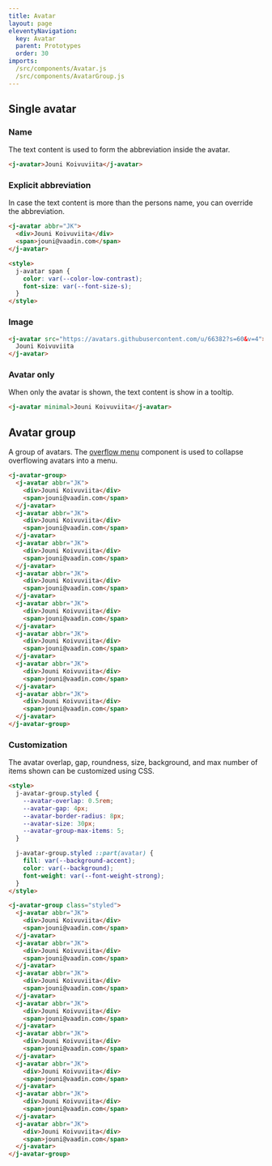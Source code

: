 ```yaml
---
title: Avatar
layout: page
eleventyNavigation:
  key: Avatar
  parent: Prototypes
  order: 30
imports:
  /src/components/Avatar.js
  /src/components/AvatarGroup.js
---
```


## Single avatar

### Name
The text content is used to form the abbreviation inside the avatar.

<render-example></render-example>
```html
<j-avatar>Jouni Koivuviita</j-avatar>
```

### Explicit abbreviation
In case the text content is more than the persons name, you can override the abbreviation.

<render-example></render-example>
```html
<j-avatar abbr="JK">
  <div>Jouni Koivuviita</div>
  <span>jouni@vaadin.com</span>
</j-avatar>

<style>
  j-avatar span {
    color: var(--color-low-contrast);
    font-size: var(--font-size-s);
  }
</style>
```

### Image
<render-example></render-example>
```html
<j-avatar src="https://avatars.githubusercontent.com/u/66382?s=60&v=4">
  Jouni Koivuviita
</j-avatar>
```

### Avatar only
When only the avatar is shown, the text content is show in a tooltip.

<render-example></render-example>
```html
<j-avatar minimal>Jouni Koivuviita</j-avatar>
```

## Avatar group
A group of avatars. The [overflow menu](/prototypes/overflow-menu/) component is used to collapse overflowing avatars into a menu.

<render-example></render-example>
```html
<j-avatar-group>
  <j-avatar abbr="JK">
    <div>Jouni Koivuviita</div>
    <span>jouni@vaadin.com</span>
  </j-avatar>
  <j-avatar abbr="JK">
    <div>Jouni Koivuviita</div>
    <span>jouni@vaadin.com</span>
  </j-avatar>
  <j-avatar abbr="JK">
    <div>Jouni Koivuviita</div>
    <span>jouni@vaadin.com</span>
  </j-avatar>
  <j-avatar abbr="JK">
    <div>Jouni Koivuviita</div>
    <span>jouni@vaadin.com</span>
  </j-avatar>
  <j-avatar abbr="JK">
    <div>Jouni Koivuviita</div>
    <span>jouni@vaadin.com</span>
  </j-avatar>
  <j-avatar abbr="JK">
    <div>Jouni Koivuviita</div>
    <span>jouni@vaadin.com</span>
  </j-avatar>
  <j-avatar abbr="JK">
    <div>Jouni Koivuviita</div>
    <span>jouni@vaadin.com</span>
  </j-avatar>
  <j-avatar abbr="JK">
    <div>Jouni Koivuviita</div>
    <span>jouni@vaadin.com</span>
  </j-avatar>
</j-avatar-group>
```


### Customization
The avatar overlap, gap, roundness, size, background, and max number of items shown can be customized using CSS.

<render-example></render-example>
```html
<style>
  j-avatar-group.styled {
    --avatar-overlap: 0.5rem;
    --avatar-gap: 4px;
    --avatar-border-radius: 8px;
    --avatar-size: 30px;
    --avatar-group-max-items: 5;
  }

  j-avatar-group.styled ::part(avatar) {
    fill: var(--background-accent);
    color: var(--background);
    font-weight: var(--font-weight-strong);
  }
</style>

<j-avatar-group class="styled">
  <j-avatar abbr="JK">
    <div>Jouni Koivuviita</div>
    <span>jouni@vaadin.com</span>
  </j-avatar>
  <j-avatar abbr="JK">
    <div>Jouni Koivuviita</div>
    <span>jouni@vaadin.com</span>
  </j-avatar>
  <j-avatar abbr="JK">
    <div>Jouni Koivuviita</div>
    <span>jouni@vaadin.com</span>
  </j-avatar>
  <j-avatar abbr="JK">
    <div>Jouni Koivuviita</div>
    <span>jouni@vaadin.com</span>
  </j-avatar>
  <j-avatar abbr="JK">
    <div>Jouni Koivuviita</div>
    <span>jouni@vaadin.com</span>
  </j-avatar>
  <j-avatar abbr="JK">
    <div>Jouni Koivuviita</div>
    <span>jouni@vaadin.com</span>
  </j-avatar>
  <j-avatar abbr="JK">
    <div>Jouni Koivuviita</div>
    <span>jouni@vaadin.com</span>
  </j-avatar>
  <j-avatar abbr="JK">
    <div>Jouni Koivuviita</div>
    <span>jouni@vaadin.com</span>
  </j-avatar>
</j-avatar-group>
```
